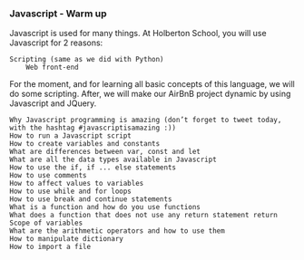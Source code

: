 ### Javascript - Warm up
Javascript is used for many things. At Holberton School, you will use Javascript for 2 reasons:

    Scripting (same as we did with Python)
        Web front-end

For the moment, and for learning all basic concepts of this language, we will do some scripting. After, we will make our AirBnB project dynamic by using Javascript and JQuery.



    Why Javascript programming is amazing (don’t forget to tweet today, with the hashtag #javascriptisamazing :))
    How to run a Javascript script
    How to create variables and constants
    What are differences between var, const and let
    What are all the data types available in Javascript
    How to use the if, if ... else statements
    How to use comments
    How to affect values to variables
    How to use while and for loops
    How to use break and continue statements
    What is a function and how do you use functions
    What does a function that does not use any return statement return
    Scope of variables
    What are the arithmetic operators and how to use them
    How to manipulate dictionary
    How to import a file